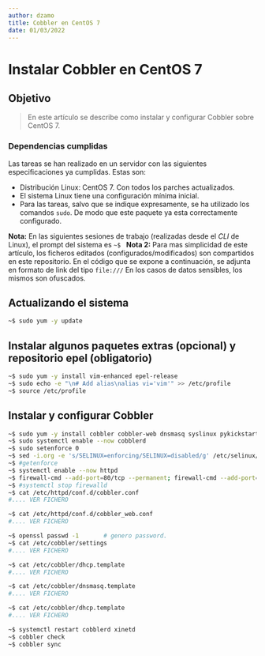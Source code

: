 ```yaml
---
author: dzamo
title: Cobbler en CentOS 7
date: 01/03/2022
---
```


# Instalar Cobbler en CentOS 7

## Objetivo

> En este artículo se describe como instalar y configurar Cobbler sobre CentOS 7.

### Dependencias cumplidas

Las tareas se han realizado en un servidor con las siguientes especificaciones ya cumplidas. Estas son:

- Distribución Linux: CentOS 7. Con todos los parches actualizados.
- El sistema Linux tiene una configuración mínima inicial.
- Para las tareas, salvo que se indique expresamente, se ha utilizado los comandos `sudo`. De modo que este paquete ya esta correctamente configurado.

**Nota:** En las siguientes sesiones de trabajo (realizadas desde el _CLI_ de Linux), el prompt del sistema es `~$ `
**Nota 2:** Para mas simplicidad de este artículo, los ficheros editados (configurados/modificados) son compartidos en este repositorio. En el código que se expone a continuación, se adjunta en formato de link del tipo `file:///` En los casos de datos sensibles, los mismos son ofuscados. 

## Actualizando el sistema

```bash
~$ sudo yum -y update
```

## Instalar algunos paquetes extras (opcional) y repositorio epel (obligatorio)
```bash
~$ sudo yum -y install vim-enhanced epel-release 
~$ sudo echo -e "\n# Add alias\nalias vi='vim'" >> /etc/profile
~$ source /etc/profile
```

## Instalar y configurar Cobbler
```bash
~$ sudo yum -y install cobbler cobbler-web dnsmasq syslinux pykickstart xinetd
~$ sudo systemctl enable --now cobblerd
~$ sudo setenforce 0                                                             # No es obligatorio
~$ sed -i.org -e 's/SELINUX=enforcing/SELINUX=disabled/g' /etc/selinux/config    # No es obligatorio
~$ #getenforce 
~$ systemctl enable --now httpd
~$ firewall-cmd --add-port=80/tcp --permanent; firewall-cmd --add-port=443/tcp --permanent; firewall-cmd --add-service=dhcp --permanent; firewall-cmd --add-port=69/tcp --permanent; firewall-cmd --add-port=69/udp --permanent; firewall-cmd --add-port=4011/udp --permanent; firewall-cmd --reload
~$ #systemctl stop firewalld
~$ cat /etc/httpd/conf.d/cobbler.conf
#.... VER FICHERO

~$ cat /etc/httpd/conf.d/cobbler_web.conf
#.... VER FICHERO

~$ openssl passwd -1       # genero password.
~$ cat /etc/cobbler/settings
#.... VER FICHERO

~$ cat /etc/cobbler/dhcp.template 
#.... VER FICHERO

~$ cat /etc/cobbler/dnsmasq.template 
#.... VER FICHERO

~$ cat /etc/cobbler/dhcp.template 
#.... VER FICHERO

~$ systemctl restart cobblerd xinetd 
~$ cobbler check
~$ cobbler sync
```
